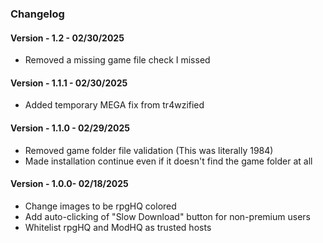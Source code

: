 ### Changelog

#### Version - 1.2 - 02/30/2025

- Removed a missing game file check I missed

#### Version - 1.1.1 - 02/30/2025

- Added temporary MEGA fix from tr4wzified

#### Version - 1.1.0 - 02/29/2025

- Removed game folder file validation (This was literally 1984)
- Made installation continue even if it doesn't find the game folder at all

#### Version - 1.0.0- 02/18/2025

- Change images to be rpgHQ colored
- Add auto-clicking of "Slow Download" button for non-premium users
- Whitelist rpgHQ and ModHQ as trusted hosts
